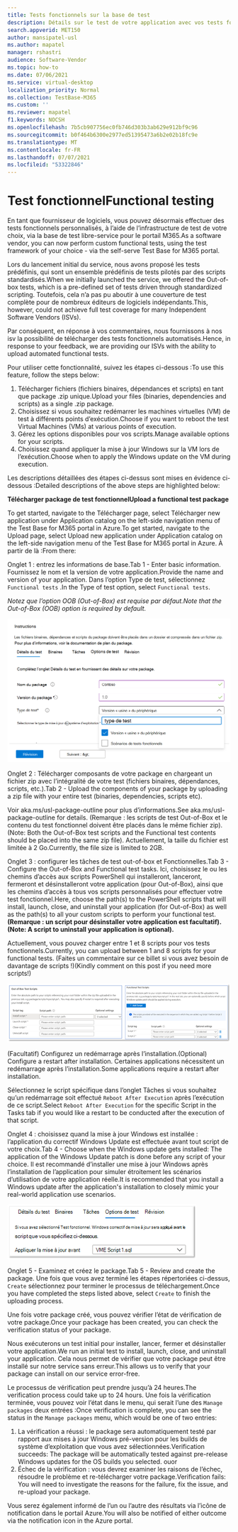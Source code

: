 ```yaml
---
title: Tests fonctionnels sur la base de test
description: Détails sur le test de votre application avec vos tests fonctionnels automatisés existants
search.appverid: MET150
author: mansipatel-usl
ms.author: mapatel
manager: rshastri
audience: Software-Vendor
ms.topic: how-to
ms.date: 07/06/2021
ms.service: virtual-desktop
localization_priority: Normal
ms.collection: TestBase-M365
ms.custom: ''
ms.reviewer: mapatel
f1.keywords: NOCSH
ms.openlocfilehash: 7b5cb907756ec0fb746d303b3ab629e912bf9c96
ms.sourcegitcommit: b0f464b6300e2977ed51395473a6b2e02b18fc9e
ms.translationtype: MT
ms.contentlocale: fr-FR
ms.lasthandoff: 07/07/2021
ms.locfileid: "53322846"
---
```

# <a name="functional-testing"></a><span data-ttu-id="a1f7f-103">Test fonctionnel</span><span class="sxs-lookup"><span data-stu-id="a1f7f-103">Functional testing</span></span>

<span data-ttu-id="a1f7f-104">En tant que fournisseur de logiciels, vous pouvez désormais effectuer des tests fonctionnels personnalisés, à l’aide de l’infrastructure de test de votre choix, via la base de test libre-service pour le portail M365.</span><span class="sxs-lookup"><span data-stu-id="a1f7f-104">As a software vendor, you can now perform custom functional tests, using the test framework of your choice - via the self-serve Test Base for M365 portal.</span></span> 

<span data-ttu-id="a1f7f-105">Lors du lancement initial du service, nous avons proposé les tests prédéfinis, qui sont un ensemble prédéfinis de tests pilotés par des scripts standardisés.</span><span class="sxs-lookup"><span data-stu-id="a1f7f-105">When we initially launched the service, we offered the Out-of-box tests, which is a pre-defined set of tests driven through standardized scripting.</span></span> <span data-ttu-id="a1f7f-106">Toutefois, cela n’a pas pu aboutir à une couverture de test complète pour de nombreux éditeurs de logiciels indépendants.</span><span class="sxs-lookup"><span data-stu-id="a1f7f-106">This, however, could not achieve full test coverage for many Independent Software Vendors (ISVs).</span></span> 

<span data-ttu-id="a1f7f-107">Par conséquent, en réponse à vos commentaires, nous fournissons à nos isv la possibilité de télécharger des tests fonctionnels automatisés.</span><span class="sxs-lookup"><span data-stu-id="a1f7f-107">Hence, in response to your feedback, we are providing our ISVs with the ability to upload automated functional tests.</span></span>

<span data-ttu-id="a1f7f-108">Pour utiliser cette fonctionnalité, suivez les étapes ci-dessous :</span><span class="sxs-lookup"><span data-stu-id="a1f7f-108">To use this feature, follow the steps below:</span></span>

1. <span data-ttu-id="a1f7f-109">Télécharger fichiers (fichiers binaires, dépendances et scripts) en tant que package .zip unique.</span><span class="sxs-lookup"><span data-stu-id="a1f7f-109">Upload your files (binaries, dependencies and scripts) as a single .zip package.</span></span>
2. <span data-ttu-id="a1f7f-110">Choisissez si vous souhaitez redémarrer les machines virtuelles (VM) de test à différents points d’exécution.</span><span class="sxs-lookup"><span data-stu-id="a1f7f-110">Choose if you want to reboot the test Virtual Machines (VMs) at various points of execution.</span></span>
3. <span data-ttu-id="a1f7f-111">Gérez les options disponibles pour vos scripts.</span><span class="sxs-lookup"><span data-stu-id="a1f7f-111">Manage available options for your scripts.</span></span>
4. <span data-ttu-id="a1f7f-112">Choisissez quand appliquer la mise à jour Windows sur la VM lors de l’exécution.</span><span class="sxs-lookup"><span data-stu-id="a1f7f-112">Choose when to apply the Windows update on the VM during execution.</span></span>

<span data-ttu-id="a1f7f-113">Les descriptions détaillées des étapes ci-dessus sont mises en évidence ci-dessous :</span><span class="sxs-lookup"><span data-stu-id="a1f7f-113">Detailed descriptions of the above steps are highlighted below:</span></span>

<span data-ttu-id="a1f7f-114">**Télécharger package de test fonctionnel**</span><span class="sxs-lookup"><span data-stu-id="a1f7f-114">**Upload a functional test package**</span></span>

<span data-ttu-id="a1f7f-115">To get started, navigate to the Télécharger page, select Télécharger new application under Application catalog on the left-side navigation menu of the Test Base for M365 portal in Azure.</span><span class="sxs-lookup"><span data-stu-id="a1f7f-115">To get started, navigate to the Upload page, select Upload new application under Application catalog on the left-side navigation menu of the Test Base for M365 portal in Azure.</span></span> <span data-ttu-id="a1f7f-116">À partir de là :</span><span class="sxs-lookup"><span data-stu-id="a1f7f-116">From there:</span></span>

<span data-ttu-id="a1f7f-117">Onglet 1 : entrez les informations de base.</span><span class="sxs-lookup"><span data-stu-id="a1f7f-117">Tab 1 - Enter basic information.</span></span> <span data-ttu-id="a1f7f-118">Fournissez le nom et la version de votre application.</span><span class="sxs-lookup"><span data-stu-id="a1f7f-118">Provide the name and version of your application.</span></span> <span data-ttu-id="a1f7f-119">Dans l’option Type de test, sélectionnez ```Functional tests``` .</span><span class="sxs-lookup"><span data-stu-id="a1f7f-119">In the Type of test option, select ```Functional tests```.</span></span> 

<span data-ttu-id="a1f7f-120">*Notez que l’option OOB (Out-of-Box) est requise par défaut.*</span><span class="sxs-lookup"><span data-stu-id="a1f7f-120">*Note that the Out-of-Box (OOB) option is required by default.*</span></span>


![Sélectionner l’onglet test fonctionnel](Media/functional_testing_tab1.png)

<span data-ttu-id="a1f7f-122">Onglet 2 : Télécharger composants de votre package en chargeant un fichier zip avec l’intégralité de votre test (fichiers binaires, dépendances, scripts, etc.).</span><span class="sxs-lookup"><span data-stu-id="a1f7f-122">Tab 2 - Upload the components of your package by uploading a zip file with your entire test (binaries, dependencies, scripts etc).</span></span> 

<span data-ttu-id="a1f7f-123">Voir aka.ms/usl-package-outline pour plus d’informations.</span><span class="sxs-lookup"><span data-stu-id="a1f7f-123">See aka.ms/usl-package-outline for details.</span></span> <span data-ttu-id="a1f7f-124">(Remarque : les scripts de test Out-of-Box et le contenu du test fonctionnel doivent être placés dans le même fichier zip).</span><span class="sxs-lookup"><span data-stu-id="a1f7f-124">(Note: Both the Out-of-Box test scripts and the Functional test contents should be placed into the same zip file).</span></span> <span data-ttu-id="a1f7f-125">Actuellement, la taille du fichier est limitée à 2 Go.</span><span class="sxs-lookup"><span data-stu-id="a1f7f-125">Currently, the file size is limited to 2GB.</span></span>

<span data-ttu-id="a1f7f-126">Onglet 3 : configurer les tâches de test out-of-box et Fonctionnelles.</span><span class="sxs-lookup"><span data-stu-id="a1f7f-126">Tab 3 - Configure the Out-of-Box and Functional test tasks.</span></span> <span data-ttu-id="a1f7f-127">Ici, choisissez le ou les chemins d’accès aux scripts PowerShell qui installeront, lanceront, fermeront et désinstalleront votre application (pour Out-of-Box), ainsi que les chemins d’accès à tous vos scripts personnalisés pour effectuer votre test fonctionnel.</span><span class="sxs-lookup"><span data-stu-id="a1f7f-127">Here, choose the path(s) to the PowerShell scripts that will install, launch, close, and uninstall your application (for Out-of-Box) as well as the path(s) to all your custom scripts to perform your functional test.</span></span> <span data-ttu-id="a1f7f-128">**(Remarque : un script pour désinstaller votre application est facultatif).**</span><span class="sxs-lookup"><span data-stu-id="a1f7f-128">**(Note: A script to uninstall your application is optional).**</span></span>

<span data-ttu-id="a1f7f-129">Actuellement, vous pouvez charger entre 1 et 8 scripts pour vos tests fonctionnels.</span><span class="sxs-lookup"><span data-stu-id="a1f7f-129">Currently, you can upload between 1 and 8 scripts for your functional tests.</span></span> <span data-ttu-id="a1f7f-130">(Faites un commentaire sur ce billet si vous avez besoin de davantage de scripts !)</span><span class="sxs-lookup"><span data-stu-id="a1f7f-130">(Kindly comment on this post if you need more scripts!)</span></span>

![Télécharger jusqu’à 8 scripts avec des tests fonctionnels](Media/functional_testing_tab3.png)

<span data-ttu-id="a1f7f-132">(Facultatif) Configurez un redémarrage après l’installation.</span><span class="sxs-lookup"><span data-stu-id="a1f7f-132">(Optional) Configure a restart after installation.</span></span> <span data-ttu-id="a1f7f-133">Certaines applications nécessitent un redémarrage après l’installation.</span><span class="sxs-lookup"><span data-stu-id="a1f7f-133">Some applications require a restart after installation.</span></span> 

<span data-ttu-id="a1f7f-134">Sélectionnez le script spécifique dans l’onglet Tâches si vous souhaitez qu’un redémarrage soit effectué ```Reboot After Execution``` après l’exécution de ce script.</span><span class="sxs-lookup"><span data-stu-id="a1f7f-134">Select ```Reboot After Execution``` for the specific Script in the Tasks tab if you would like a restart to be conducted after the execution of that script.</span></span>

<span data-ttu-id="a1f7f-135">Onglet 4 : choisissez quand la mise à jour Windows est installée : l’application du correctif Windows Update est effectuée avant tout script de votre choix.</span><span class="sxs-lookup"><span data-stu-id="a1f7f-135">Tab 4 - Choose when the Windows update gets installed: The application of the Windows Update patch is done before any script of your choice.</span></span> <span data-ttu-id="a1f7f-136">Il est recommandé d’installer une mise à jour Windows après l’installation de l’application pour simuler étroitement les scénarios d’utilisation de votre application réelle.</span><span class="sxs-lookup"><span data-stu-id="a1f7f-136">It is recommended that you install a Windows update after the application's installation to closely mimic your real-world application use scenarios.</span></span>

![La Windows mise à jour peut être installée après un script spécifique](Media/functional_testing_tab4.png)

<span data-ttu-id="a1f7f-138">Onglet 5 - Examinez et créez le package.</span><span class="sxs-lookup"><span data-stu-id="a1f7f-138">Tab 5 - Review and create the package.</span></span> <span data-ttu-id="a1f7f-139">Une fois que vous avez terminé les étapes répertoriées ci-dessus, ```Create``` sélectionnez pour terminer le processus de téléchargement.</span><span class="sxs-lookup"><span data-stu-id="a1f7f-139">Once you have completed the steps listed above, select ```Create``` to finish the uploading process.</span></span>

<span data-ttu-id="a1f7f-140">Une fois votre package créé, vous pouvez vérifier l’état de vérification de votre package.</span><span class="sxs-lookup"><span data-stu-id="a1f7f-140">Once your package has been created, you can check the verification status of your package.</span></span>

<span data-ttu-id="a1f7f-141">Nous exécuterons un test initial pour installer, lancer, fermer et désinstaller votre application.</span><span class="sxs-lookup"><span data-stu-id="a1f7f-141">We run an initial test to install, launch, close, and uninstall your application.</span></span> <span data-ttu-id="a1f7f-142">Cela nous permet de vérifier que votre package peut être installé sur notre service sans erreur.</span><span class="sxs-lookup"><span data-stu-id="a1f7f-142">This allows us to verify that your package can install on our service error-free.</span></span>

<span data-ttu-id="a1f7f-143">Le processus de vérification peut prendre jusqu’à 24 heures.</span><span class="sxs-lookup"><span data-stu-id="a1f7f-143">The verification process could take up to 24 hours.</span></span> <span data-ttu-id="a1f7f-144">Une fois la vérification terminée, vous pouvez voir l’état dans le menu, qui serait l’une des ```Manage packages``` deux entrées :</span><span class="sxs-lookup"><span data-stu-id="a1f7f-144">Once verification is complete, you can see the status in the ```Manage packages``` menu, which would be one of two entries:</span></span>

1. <span data-ttu-id="a1f7f-145">La vérification a réussi : le package sera automatiquement testé par rapport aux mises à jour Windows pré-version pour les builds de système d’exploitation que vous avez sélectionnées.</span><span class="sxs-lookup"><span data-stu-id="a1f7f-145">Verification succeeds: The package will be automatically tested against pre-release Windows updates for the OS builds you selected.</span></span>
<span data-ttu-id="a1f7f-146">ou</span><span class="sxs-lookup"><span data-stu-id="a1f7f-146">or</span></span>
2. <span data-ttu-id="a1f7f-147">Échec de la vérification : vous devrez examiner les raisons de l’échec, résoudre le problème et re-télécharger votre package.</span><span class="sxs-lookup"><span data-stu-id="a1f7f-147">Verification fails: You will need to investigate the reasons for the failure, fix the issue, and re-upload your package.</span></span>

<span data-ttu-id="a1f7f-148">Vous serez également informé de l’un ou l’autre des résultats via l’icône de notification dans le portail Azure.</span><span class="sxs-lookup"><span data-stu-id="a1f7f-148">You will also be notified of either outcome via the notification icon in the Azure portal.</span></span>
